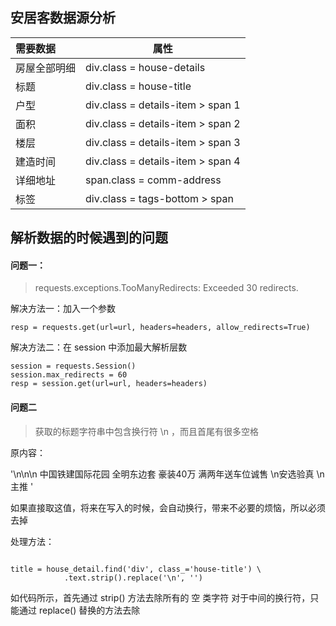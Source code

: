 ## 安居客数据源分析

| 需要数据 | 属性 |
| :------- | -------- |
| 房屋全部明细 | div.class = house-details |
| 标题 | div.class = house-title |
| 户型 | div.class = details-item > span 1 |
| 面积 | div.class = details-item > span 2 |
| 楼层 | div.class = details-item > span 3 |
| 建造时间 | div.class = details-item > span 4 |
| 详细地址 | span.class = comm-address |
| 标签 | div.class = tags-bottom > span |


## 解析数据的时候遇到的问题
#### 问题一：

> requests.exceptions.TooManyRedirects: Exceeded 30 redirects.

解决方法一：加入一个参数
```
resp = requests.get(url=url, headers=headers, allow_redirects=True)
```

解决方法二：在 session 中添加最大解析层数
```
session = requests.Session()
session.max_redirects = 60
resp = session.get(url=url, headers=headers)
```

#### 问题二
> 获取的标题字符串中包含换行符 \n ，而且首尾有很多空格

原内容：

'\n\n\n      中国铁建国际花园 全明东边套 豪装40万 满两年送车位诚售 \n安选验真 \n主推   '

如果直接取这值，将来在写入的时候，会自动换行，带来不必要的烦恼，所以必须去掉

处理方法：
```

title = house_detail.find('div', class_='house-title') \
            .text.strip().replace('\n', '')
```
如代码所示，首先通过 strip() 方法去除所有的 空 类字符
对于中间的换行符，只能通过 replace() 替换的方法去除


